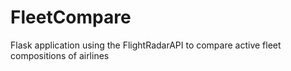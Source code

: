 # FleetCompare
 Flask application using the FlightRadarAPI to compare active fleet compositions of airlines
